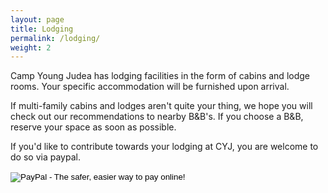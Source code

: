 ```yaml
---
layout: page
title: Lodging
permalink: /lodging/
weight: 2
---
```


Camp Young Judea has lodging facilities in the form of cabins and lodge rooms.
Your specific accommodation will be furnished upon arrival.

If multi-family cabins and lodges aren't quite your thing, we hope you will check out our
recommendations to nearby B&B's.  If you choose a B&B, reserve your space as soon as possible.

If you'd like to contribute towards your lodging at CYJ, you are welcome to do so via paypal.

<form action="https://www.paypal.com/cgi-bin/webscr" method="post" target="_top">
<input type="hidden" name="cmd" value="_s-xclick">
<input type="hidden" name="hosted_button_id" value="558LYARZ6VW6L">
<input type="image" src="https://www.paypalobjects.com/en_US/i/btn/btn_donate_LG.gif" border="0" name="submit" alt="PayPal - The safer, easier way to pay online!">
<img alt="" border="0" src="https://www.paypalobjects.com/en_US/i/scr/pixel.gif" width="1" height="1">
</form>


